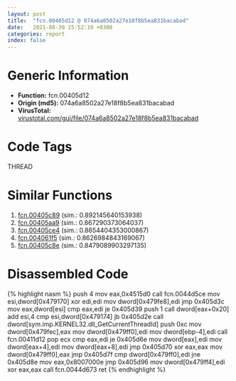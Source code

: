 ```yaml
---
layout: post
title:  "fcn.00405d12 @ 074a6a8502a27e18f8b5ea831bacabad"
date:   2021-08-30 15:52:19 +0300
categories: report
index: false
---
```


# Generic Information
- **Function:** fcn.00405d12
- **Origin (md5):** 074a6a8502a27e18f8b5ea831bacabad
- **VirusTotal:** [virustotal.com/gui/file/074a6a8502a27e18f8b5ea831bacabad][virustotal_ref]

# Code Tags
<span class="tag" id="THREAD">THREAD</span>


# Similar Functions

1. [fcn.00405c89][similar_1_ref] (sim.: 0.892145640153938)
2. [fcn.00405aa9][similar_2_ref] (sim.: 0.867290373064037)
3. [fcn.00405ce4][similar_3_ref] (sim.: 0.8654404353000867)
4. [fcn.004061f5][similar_4_ref] (sim.: 0.8626984843169067)
5. [fcn.00405c8e][similar_5_ref] (sim.: 0.8479089903297135)


# Disassembled Code

{% highlight nasm %}
push 4
mov eax,0x4515d0
call fcn.0044d5ce
mov esi,dword[0x479170]
xor edi,edi
mov dword[0x479fe8],edi
jmp 0x405d3c
mov eax,dword[esi]
cmp eax,edi
je 0x405d39
push 1
call dword[eax+0x20]
add esi,4
cmp esi,dword[0x479174]
jb 0x405d2e
call dword[sym.imp.KERNEL32.dll_GetCurrentThreadId]
push 0xc
mov dword[0x479fec],eax
mov dword[0x479ff0],edi
mov dword[ebp-4],edi
call fcn.00411d12
pop ecx
cmp eax,edi
je 0x405d6e
mov dword[eax],edi
mov dword[eax+4],edi
mov dword[eax+8],edi
jmp 0x405d70
xor eax,eax
mov dword[0x479ff0],eax
jmp 0x405d7f
cmp dword[0x479ff0],edi
jne 0x405d8e
mov eax,0x8007000e
jmp 0x405d96
mov dword[0x479ff4],edi
xor eax,eax
call fcn.0044d673
ret 
{% endhighlight %}


[similar_1_ref]: /report/fcn.00405c89@214019fc1439a81af54ff417c477f8dc
[similar_2_ref]: /report/fcn.00405aa9@0b645351d6df77d56852ad106e75fced
[similar_3_ref]: /report/fcn.00405ce4@e16f74a2849182d98050864255e902f8
[similar_4_ref]: /report/fcn.004061f5@40a770684b117e1d21b6dd3201f1566a
[similar_5_ref]: /report/fcn.00405c8e@bf63ddd2300e0a74a0359de9adcc16ac
[virustotal_ref]: https://www.virustotal.com/gui/file/074a6a8502a27e18f8b5ea831bacabad
